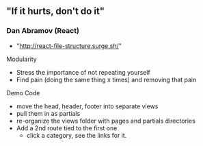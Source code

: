 ## "If it hurts, don't do it"

### Dan Abramov (React)
- "http://react-file-structure.surge.sh/"

Modularity
- Stress the importance of not repeating  yourself
- Find pain (doing the same thing x times) and removing that pain

Demo Code
- move the head, header, footer into separate views
- pull them in as partials
- re-organize the views folder with pages and partials directories
- Add a 2nd route tied to the first one 
  - click a category, see the links for it.